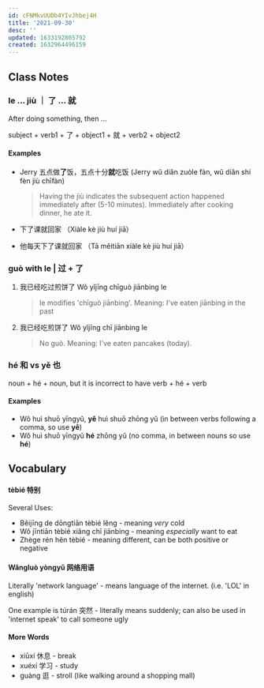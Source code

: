 ```yaml
---
id: cFNMkvUUDb4YIvJhbej4H
title: '2021-09-30'
desc: ''
updated: 1633192805792
created: 1632964496159
---
```


## Class Notes

### le ... jiù ｜ 了 ... 就

After doing something, then ...

subject + verb1 + 了 + object1 + 就  + verb2 + object2

#### Examples

- Jerry 五点做**了**饭，五点十分**就**吃饭 (Jerry wǔ diǎn zuòle fàn, wǔ diǎn shí fèn jiù chīfàn)

    > Having the jiù indicates the subsequent action happened immediately after (5-10 minutes). Immediately after cooking dinner, he ate it.

- 下了课就回家 （Xiàle kè jiù huí jiā）
- 他每天下了课就回家 （Tā měitiān xiàle kè jiù huí jiā）

### guò with le | 过 + 了

1. 我已经吃过煎饼了  Wǒ yǐjīng chīguò jiānbing le
    > le modifies 'chīguò jiānbing'. Meaning: I've eaten jiānbing in the past 

1. 我已经吃煎饼了 Wǒ yǐjīng chī jiānbing le
    > No guò. Meaning: I've eaten pancakes (today).

### hé 和 vs yě 也

noun + hé + noun, but it is incorrect to have verb + hé + verb

#### Examples

- Wǒ huì shuō yīngyǔ, **yě** huì shuō zhōng yǔ (in between verbs following a comma, so use **yě**)
- Wǒ huì shuō yīngyǔ **hé** zhōng yǔ (no comma, in between nouns so use **hé**)

## Vocabulary

#### tèbié 特别

Several Uses:
- Běijīng de dōngtiān tèbié lěng - meaning _very_ cold
- Wǒ jīntiān tèbié xiǎng chī jiānbing - meaning _especially_ want to eat
- Zhège rén hěn tèbié - meaning different, can be both positive or negative

#### Wǎngluò yòngyǔ 网络用语
Literally 'network language'  - means language of the internet. (i.e. 'LOL' in english)

One example is túrán 突然 - literally means suddenly; can also be used in 'internet speak' to call someone ugly

#### More Words

- xiūxí 休息 - break
- xuéxí 学习 - study
- guàng 逛 - stroll (like walking around a shopping mall) 